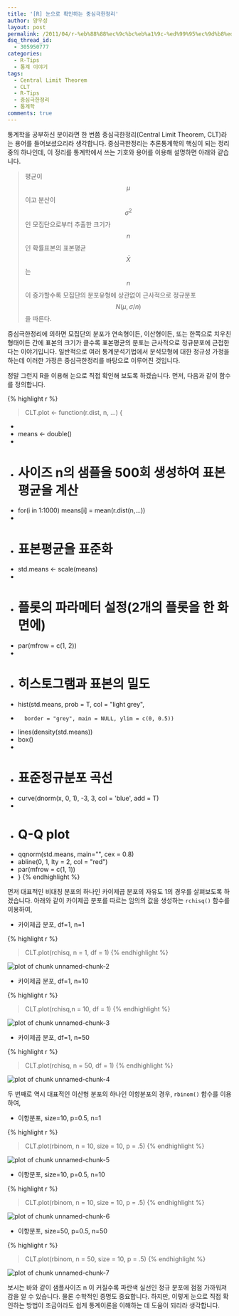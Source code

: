 ```yaml
---
title: '[R] 눈으로 확인하는 중심극한정리'
author: 양우성
layout: post
permalink: /2011/04/r-%eb%88%88%ec%9c%bc%eb%a1%9c-%ed%99%95%ec%9d%b8%ed%95%98%eb%8a%94-%ec%a4%91%ec%8b%ac%ea%b7%b9%ed%95%9c%ec%a0%95%eb%a6%ac/
dsq_thread_id:
  - 305950777
categories:
  - R-Tips
  - 통계 이야기
tags:
  - Central Limit Theorem
  - CLT
  - R-Tips
  - 중심극한정리
  - 통계학
comments: true
---
```

통계학을 공부하신 분이라면 한 번쯤 중심극한정리(Central Limit Theorem, CLT)라는 용어를 들어보셨으리라 생각합니다. 중심극한정리는 추론통계학의 핵심이 되는 정리 중의 하나인데, 이 정리를 통계학에서 쓰는 기호와 용어를 이용해 설명하면 아래와 같습니다.

> 평균이 $$ \mu $$ 이고 분산이 $$ \sigma^2 $$ 인 모집단으로부터 추출한 크기가 $$ n $$인 확률표본의 표본평균 $$ \bar{X} $$는 $$ n $$이 증가할수록 모집단의 분포유형에 상관없이 근사적으로 정규분포 $$ N(\mu, \sigma/n) $$을 따른다.

중심극한정리에 의하면 모집단의 분포가 연속형이든, 이산형이든, 또는 한쪽으로 치우친 형태이든 간에 표본의 크기가 클수록 표본평균의 분포는 근사적으로 정규분포에 근접한다는 이야기입니다. 일반적으로 여러 통계분석기법에서 분석모형에 대한 정규성 가정을 하는데 이러한 가정은 중심극한정리를 바탕으로 이루어진 것입니다.

정말 그런지 R을 이용해 눈으로 직접 확인해 보도록 하겠습니다. 먼저, 다음과 같이 함수를 정의합니다.


{% highlight r %}
> CLT.plot <- function(r.dist, n, ...) {
+  
+   means <- double()
+  
+   # 사이즈 n의 샘플을 500회 생성하여 표본평균을 계산
+   for(i in 1:1000) means[i] = mean(r.dist(n,...))
+  
+   # 표본평균을 표준화
+   std.means <- scale(means)
+  
+   # 플롯의 파라메터 설정(2개의 플롯을 한 화면에)
+   par(mfrow = c(1, 2))
+  
+   # 히스토그램과 표본의 밀도
+   hist(std.means, prob = T, col = "light grey",
+       border = "grey", main = NULL, ylim = c(0, 0.5))
+   lines(density(std.means))
+   box()
+  
+   # 표준정규분포 곡선
+   curve(dnorm(x, 0, 1), -3, 3, col = 'blue', add = T)
+  
+   # Q-Q plot
+   qqnorm(std.means, main="", cex = 0.8)
+   abline(0, 1, lty = 2, col = "red")
+   par(mfrow = c(1, 1))
+ }
{% endhighlight %}

먼저 대표적인 비대칭 분포의 하나인 카이제곱 분포의 자유도 1의 경우를 살펴보도록 하겠습니다. 아래와 같이 카이제곱 분포를 따르는 임의의 값을 생성하는 `rchisq()` 함수를 이용하여, 

* 카이제곱 분포, df=1, n=1


{% highlight r %}
> CLT.plot(rchisq, n = 1, df = 1)
{% endhighlight %}

![plot of chunk unnamed-chunk-2](/figs/source/2011-04-28-CLT-with-r/unnamed-chunk-2-1.png) 

* 카이제곱 분포, df=1, n=10


{% highlight r %}
> CLT.plot(rchisq,n = 10, df = 1)
{% endhighlight %}

![plot of chunk unnamed-chunk-3](/figs/source/2011-04-28-CLT-with-r/unnamed-chunk-3-1.png) 

* 카이제곱 분포, df=1, n=50


{% highlight r %}
> CLT.plot(rchisq, n = 50, df = 1)
{% endhighlight %}

![plot of chunk unnamed-chunk-4](/figs/source/2011-04-28-CLT-with-r/unnamed-chunk-4-1.png) 

두 번째로 역시 대표적인 이산형 분포의 하나인 이항분포의 경우, `rbinom()` 함수를 이용하여,

* 이항분포, size=10, p=0.5, n=1


{% highlight r %}
> CLT.plot(rbinom, n = 10, size = 10, p = .5)
{% endhighlight %}

![plot of chunk unnamed-chunk-5](/figs/source/2011-04-28-CLT-with-r/unnamed-chunk-5-1.png) 

* 이항분포, size=10, p=0.5, n=10


{% highlight r %}
> CLT.plot(rbinom, n = 10, size = 10, p = .5)
{% endhighlight %}

![plot of chunk unnamed-chunk-6](/figs/source/2011-04-28-CLT-with-r/unnamed-chunk-6-1.png) 

* 이항분포, size=50, p=0.5, n=50


{% highlight r %}
> CLT.plot(rbinom, n = 50, size = 10, p = .5)
{% endhighlight %}

![plot of chunk unnamed-chunk-7](/figs/source/2011-04-28-CLT-with-r/unnamed-chunk-7-1.png) 

보시는 바와 같이 샘플사이즈 n 이 커질수록 파란색 실선인 정규 분포에 점점 가까워져 감을 알 수 있습니다. 물론 수학적인 증명도 중요합니다. 하지만, 이렇게 눈으로 직접 확인하는 방법이 조금이라도 쉽게 통계이론을 이해하는 데 도움이 되리라 생각합니다.
